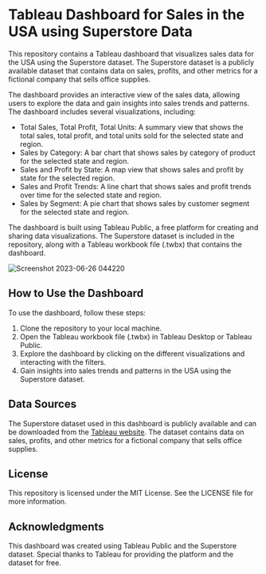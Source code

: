 # Tableau Dashboard for Sales in the USA using Superstore Data

This repository contains a Tableau dashboard that visualizes sales data for the USA using the Superstore dataset. 
The Superstore dataset is a publicly available dataset that contains data on sales, profits, and other metrics for a fictional company that sells office supplies.

The dashboard provides an interactive view of the sales data, allowing users to explore the data and gain insights into sales trends and patterns. 
The dashboard includes several visualizations, including:

- Total Sales, Total Profit, Total Units: A summary view that shows the total sales, total profit, and total units sold for the selected state and region.
- Sales by Category: A bar chart that shows sales by category of product for the selected state and region.
- Sales and Profit by State: A map view that shows sales and profit by state for the selected region.
- Sales and Profit Trends: A line chart that shows sales and profit trends over time for the selected state and region.
- Sales by Segment: A pie chart that shows sales by customer segment for the selected state and region.

The dashboard is built using Tableau Public, a free platform for creating and sharing data visualizations. 
The Superstore dataset is included in the repository, along with a Tableau workbook file (.twbx) that contains the dashboard.

![Screenshot 2023-06-26 044220](https://github.com/saharshahin/Tableau-Dashboard-for-Sales-in-the-USA-using-Superstore-Data/assets/134793881/daeea896-b715-4f2e-851f-ab1a695e9c8a)

## How to Use the Dashboard

To use the dashboard, follow these steps:

1. Clone the repository to your local machine.
2. Open the Tableau workbook file (.twbx) in Tableau Desktop or Tableau Public.
3. Explore the dashboard by clicking on the different visualizations and interacting with the filters.
4. Gain insights into sales trends and patterns in the USA using the Superstore dataset.

## Data Sources

The Superstore dataset used in this dashboard is publicly available and can be downloaded from the [Tableau website](https://www.tableau.com/solutions/sample-data-sets). 
The dataset contains data on sales, profits, and other metrics for a fictional company that sells office supplies.

## License

This repository is licensed under the MIT License. See the LICENSE file for more information.

## Acknowledgments

This dashboard was created using Tableau Public and the Superstore dataset. Special thanks to Tableau for providing the platform and the dataset for free.
